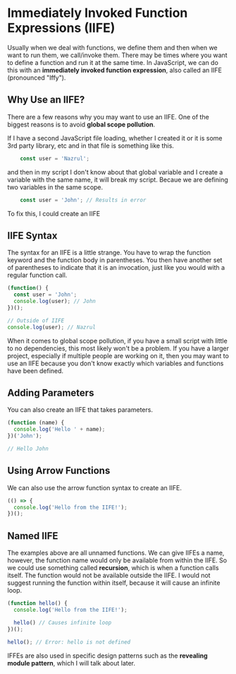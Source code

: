 # Immediately Invoked Function Expressions (IIFE)

Usually when we deal with functions, we define them and then when we want to run them, we call/invoke them. There may be times where you want to define a function and run it at the same time. In JavaScript, we can do this with an **immediately invoked function expression**, also called an IIFE (pronounced "Iffy").

## Why Use an IIFE?

There are a few reasons why you may want to use an IIFE. One of the biggest reasons is to avoid **global scope pollution**.

If I have a second JavaScript file loading, whether I created it or it is some 3rd party library, etc and in that file is something like this.

```JavaScript
	const user = 'Nazrul';
```

and then in my script I don't know about that global variable and I create a variable with the same name, it will break my script. Becaue we are defining two variables in the same scope.

```JavaScript
	const user = 'John'; // Results in error
```

To fix this, I could create an IIFE

## IIFE Syntax

The syntax for an IIFE is a little strange. You have to wrap the function keyword and the function body in parentheses. You then have another set of parentheses to indicate that it is an invocation, just like you would with a regular function call.

```JavaScript
(function() {
  const user = 'John';
  console.log(user); // John
})();

// Outside of IIFE
console.log(user); // Nazrul
```

When it comes to global scope pollution, if you have a small script with little to no dependencies, this most likely won't be a problem. If you have a larger project, especially if multiple people are working on it, then you may want to use an IIFE because you don't know exactly which variables and functions have been defined.

## Adding Parameters

You can also create an IIFE that takes parameters.

```JavaScript
(function (name) {
  console.log('Hello ' + name);
})('John');

// Hello John
```

## Using Arrow Functions

We can also use the arrow function syntax to create an IIFE.

```JavaScript
(() => {
  console.log('Hello from the IIFE!');
})();
```

## Named IIFE

The examples above are all unnamed functions. We can give IIFEs a name, however, the function name would only be available from within the IIFE. So we could use something called **recursion**, which is when a function calls itself. The function would not be available outside the IIFE. I would not suggest running the function within itself, because it will cause an infinite loop.

```JavaScript
(function hello() {
  console.log('Hello from the IIFE!');

  hello() // Causes infinite loop
})();

hello(); // Error: hello is not defined
```

IFFEs are also used in specific design patterns such as the **revealing module pattern**, which I will talk about later.
